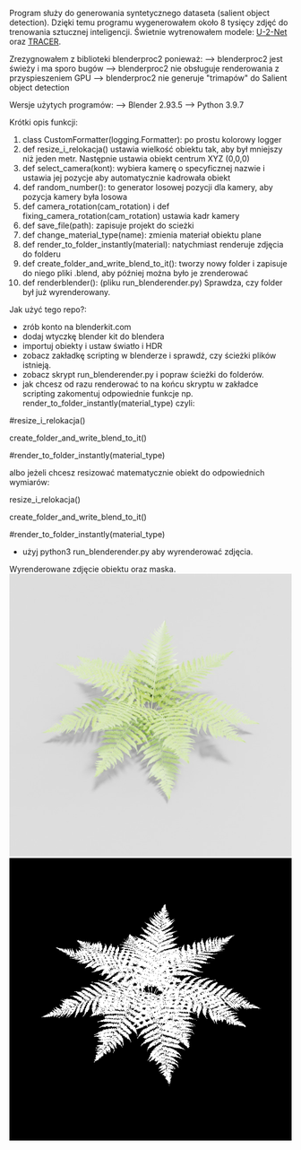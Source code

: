 Program służy do generowania syntetycznego dataseta (salient object detection).
Dzięki temu programu wygenerowałem około 8 tysięcy zdjęć do trenowania sztucznej inteligencji. Świetnie wytrenowałem modele: [U-2-Net](https://github.com/xuebinqin/U-2-Net "U-2-Net") oraz [TRACER](https://github.com/Karel911/TRACER "TRACER"). 

Zrezygnowałem z biblioteki blenderproc2 ponieważ:
--> blenderproc2 jest świeży i ma sporo bugów
--> blenderproc2 nie obsługuje renderowania z przyspieszeniem GPU
--> blenderproc2 nie generuje "trimapów" do Salient object detection

Wersje użytych programów:
--> Blender 2.93.5
--> Python 3.9.7

Krótki opis funkcji:
1) class CustomFormatter(logging.Formatter):
po prostu kolorowy logger
2) def resize_i_relokacja()
ustawia wielkość obiektu tak, aby był mniejszy niż jeden metr. Następnie ustawia obiekt centrum XYZ (0,0,0)
3) def select_camera(kont):
wybiera kamerę o specyficznej nazwie i ustawia jej pozycje aby automatycznie kadrowała obiekt
4) def random_number():
to generator losowej pozycji dla kamery, aby pozycja kamery była losowa
5) def camera_rotation(cam_rotation) i def fixing_camera_rotation(cam_rotation)
ustawia kadr kamery
6) def save_file(path):
zapisuje projekt do scieżki
7) def change_material_type(name):
zmienia materiał obiektu plane
8) def render_to_folder_instantly(material):
natychmiast renderuje zdjęcia do folderu
9) def create_folder_and_write_blend_to_it():
tworzy nowy folder i zapisuje do niego pliki .blend, aby później można było je zrenderować
10) def renderblender(): (pliku run_blenderender.py)
Sprawdza, czy folder był już wyrenderowany.

Jak użyć tego repo?:
- zrób konto na blenderkit.com
- dodaj wtyczkę blender kit do blendera
- importuj obiekty i ustaw światło i HDR
- zobacz zakładkę scripting w blenderze i sprawdź, czy ścieżki plików istnieją.
- zobacz skrypt run_blenderender.py i popraw ścieżki do folderów.
- jak chcesz od razu renderować to na końcu skryptu w zakładce scripting zakomentuj odpowiednie funkcje np. render_to_folder_instantly(material_type)
czyli:

#resize_i_relokacja()

create_folder_and_write_blend_to_it()

#render_to_folder_instantly(material_type)


albo jeżeli chcesz resizować matematycznie obiekt do odpowiednich wymiarów:

resize_i_relokacja()

create_folder_and_write_blend_to_it()

#render_to_folder_instantly(material_type)

- użyj python3 run_blenderender.py aby wyrenderować zdjęcia.


Wyrenderowane zdjęcie obiektu oraz maska.
![Alt text](50_6c1541852ee6be129ae27d4aa81.jpg?raw=true "Title")
![Alt text](50_6c1541852ee6be129ae27d4aa81.png?raw=true "Title")

